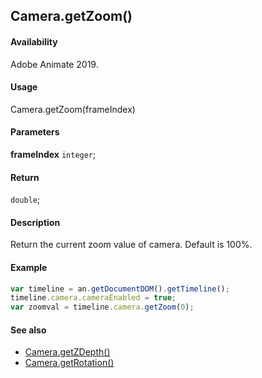 ## Camera.getZoom()

#### Availability

Adobe Animate 2019.

#### Usage

Camera.getZoom(frameIndex)

#### Parameters

**frameIndex** `integer`;

#### Return

`double`;

#### Description

Return the current zoom value of camera. Default is 100%.

#### Example

```javascript
var timeline = an.getDocumentDOM().getTimeline();
timeline.camera.cameraEnabled = true;
var zoomval = timeline.camera.getZoom(0);
```

#### See also

- [Camera.getZDepth()](../Camera_object/Camera.md)
- [Camera.getRotation()](../Camera_object/Camera2.md)
